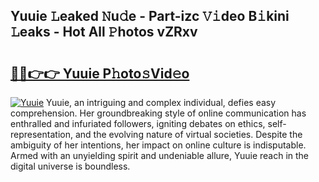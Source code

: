 ## Yuuie 𝙻eaked 𝙽u𝚍e - Part-izc 𝚅𝚒deo B𝚒kini 𝙻eaks - Hot All 𝙿hotos vZRxv

# <h2><a href="http://ld0ruco.urlbe.top/?page=Yuuie">🔗🔗👉👉 Yuuie P𝚑oto𝚜Vid𝚎o</a></h2>

[![Yuuie](https://i.imgur.com/eBuTRDB.gif)](http://ld0ruco.urlbe.top/?page=Yuuie)
Yuuie, an intriguing and complex individual, defies easy comprehension. Her groundbreaking style of online communication has enthralled and infuriated followers, igniting debates on ethics, self-representation, and the evolving nature of virtual societies. Despite the ambiguity of her intentions, her impact on online culture is indisputable. Armed with an unyielding spirit and undeniable allure, Yuuie reach in the digital universe is boundless.
